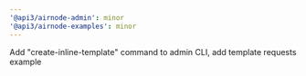 ```yaml
---
'@api3/airnode-admin': minor
'@api3/airnode-examples': minor
---
```


Add "create-inline-template" command to admin CLI, add template requests example
